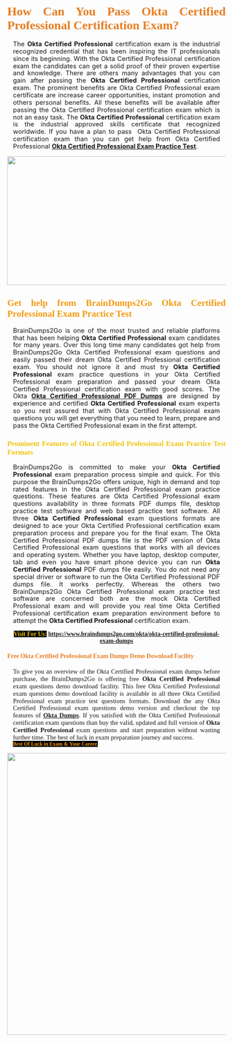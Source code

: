 <h1 style="text-align: justify;"><span style="font-family:Georgia,serif;"><span style="color:#e67e22;"><strong>How Can You Pass Okta Certified Professional Certification Exam?</strong></span></span></h1>

<p style="text-align:justify; margin:0in 10pt"><span style="font-size:11pt"><span style="line-height:115%"><span sans-serif="" style="font-family:Calibri,">The <strong>Okta Certified Professional</strong> certification exam is the industrial recognized credential that has been inspiring the IT professionals since its beginning. With the Okta Certified Professional certification exam&nbsp;the candidates can get a solid proof of their proven expertise and knowledge. There are others many advantages that you can gain after passing the <strong> Okta Certified Professional</strong> certification exam. The prominent benefits are Okta Certified Professional exam certificate are increase career opportunities, instant promotion and others personal benefits. All these benefits will be available after passing the Okta Certified Professional certification exam which is not an easy task. The <strong>Okta Certified Professional</strong> certification exam is the industrial approved skills certificate that recognized worldwide. If you have a plan to pass &nbsp;Okta Certified Professional certification exam than you can get help from Okta Certified Professional&nbsp;<strong><a href="https://www.braindumps2go.com/okta/okta-certified-professional-exam-dumps">Okta Certified Professional Exam Practice Test</a></strong>.</span></span></span></p>

<p style="text-align: center;"><a href="https://www.braindumps2go.com/okta/okta-certified-professional-exam-dumps"><img alt="" src="https://i.imgur.com/Oa51Xhq.jpeg" style="width: 750px; height: 297px;" /><span style="display: none;">&nbsp;</span></a></p>

<h2 style="text-align: justify;"><span style="font-family:Georgia,serif;"><span style="color:#f39c12;"><strong>Get help from BrainDumps2Go&nbsp;Okta Certified Professional Exam Practice Test</strong></span></span></h2>

<p style="text-align:justify; margin:0in 10pt"><span style="font-size:11pt"><span style="line-height:115%"><span sans-serif="" style="font-family:Calibri,">BrainDumps2Go is one of the most trusted and reliable platforms that has been helping <strong>Okta Certified Professional</strong> exam candidates for many years. Over this long time many candidates got help from BrainDumps2Go&nbsp;Okta Certified Professional exam questions and easily passed their dream Okta Certified Professional certification exam. You should not ignore it and must try <strong>Okta Certified Professional</strong> exam practice questions in your Okta Certified Professional exam preparation and passed your dream Okta Certified Professional certification exam with good scores. The Okta&nbsp;<strong><a href="https://www.braindumps2go.com/okta/okta-certified-professional-exam-dumps">Okta Certified Professional PDF Dumps</a></strong> are designed by experience and certified <strong> Okta Certified Professional</strong> exam experts so you rest assured that with Okta Certified Professional exam questions you will get everything that you need to learn, prepare and pass the Okta Certified Professional exam in the first attempt. </span></span></span></p>

<h3 style="text-align: justify;"><span style="font-family:Georgia,serif;"><span style="color:#f1c40f;"><strong>Prominent Features of Okta Certified Professional Exam Practice Test Formats</strong></span></span></h3>

<p style="text-align:justify; margin:0in 10pt"><span style="font-size:11pt"><span style="line-height:115%"><span sans-serif="" style="font-family:Calibri,">BrainDumps2Go is committed to make your <strong>Okta Certified Professional</strong> exam preparation process simple and quick. For this purpose the BrainDumps2Go&nbsp;offers unique, high in demand and top rated features in the Okta Certified Professional exam practice questions. These features are Okta Certified Professional exam questions availability in three formats PDF dumps file, desktop practice test software and web based practice test software. All three <strong> Okta Certified Professional</strong> exam questions formats are designed to ace your Okta Certified Professional certification exam preparation process and prepare you for the final exam. The Okta Certified Professional PDF dumps file is the PDF version of Okta Certified Professional exam questions that works with all devices and operating system. Whether you have laptop, desktop computer, tab and even you have smart phone device you can run <strong> Okta Certified Professional</strong> PDF dumps file easily. You do not need any special driver or software to run the Okta Certified Professional PDF dumps file. It works perfectly. Whereas the others two BrainDumps2Go&nbsp;Okta Certified Professional exam practice test software are concerned both are the mock Okta Certified Professional exam and will provide you real time Okta Certified Professional certification exam preparation environment before to attempt the <strong> Okta Certified Professional</strong> certification exam.</span></span></span></p>

<p style="text-align: center;"><span style="font-family:Georgia,serif;"><strong><span style="color:#f1c40f;"><span style="background-color:#000000;">Visit For Us:</span></span>&nbsp;<a href="https://www.braindumps2go.com/okta/okta-certified-professional-exam-dumps">https://www.braindumps2go.com/okta/okta-certified-professional-exam-dumps</a></strong></span></p>

<h4 style="text-align: justify;"><span style="font-family:Georgia,serif;"><span style="color:#e67e22;"><strong>Free Okta Certified Professional Exam Dumps Demo Download Facility</strong></span></span></h4>

<p style="text-align:justify; margin:0in 10pt"><span style="font-size:11pt"><span style="line-height:115%"><span sans-serif="" style="font-family:Calibri,"><span style="font-family:Georgia,serif;">To give you an overview of the Okta Certified Professional exam dumps before purchase, the BrainDumps2Go&nbsp;is offering free <strong>Okta Certified Professional</strong> exam questions demo download facility. This free Okta Certified Professional exam questions demo download facility is available in all three Okta Certified Professional exam practice test questions formats. Download the any Okta Certified Professional exam questions demo version and checkout the top features of <strong><a href="https://www.braindumps2go.com/okta-exam-dumps">Okta&nbsp;Dumps</a></strong>. If you satisfied with the Okta Certified Professional certification exam questions than buy the valid, updated and full version of <strong> Okta Certified Professional</strong> exam questions and start preparation without wasting further time. The best of luck in exam preparation journey and success.</span></span></span></span></p>

<p style="text-align:justify; margin:0in 10pt"><strong><span style="font-size:12px;"><span style="color:#f39c12;"><span style="font-family:Georgia,serif;"><strong><span style="line-height:115%"><span style="background-color:#000000;">Best Of Luck in Exam &amp;&nbsp;Your Career.</span></span></strong></span></span></span></strong></p>

<p style="text-align: center;"><strong><a href="https://www.braindumps2go.com/okta/okta-certified-professional-exam-dumps"><img alt="" src="https://i.imgur.com/71HcEHp.jpeg" style="width: 600px; height: 650px;" /></a></strong></p>
